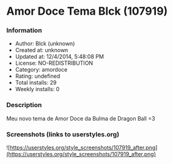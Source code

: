 # Amor Doce Tema Blck (107919)

### Information
- Author: Blck (unknown)
- Created at: unknown
- Updated at: 12/4/2014, 5:48:08 PM
- License: NO-REDISTRIBUTION
- Category: amordoce
- Rating: undefined
- Total installs: 29
- Weekly installs: 0


### Description
Meu novo tema de Amor Doce da Bulma de Dragon Ball =3


### Screenshots (links to userstyles.org)
![https://userstyles.org/style_screenshots/107919_after.png](https://userstyles.org/style_screenshots/107919_after.png)


